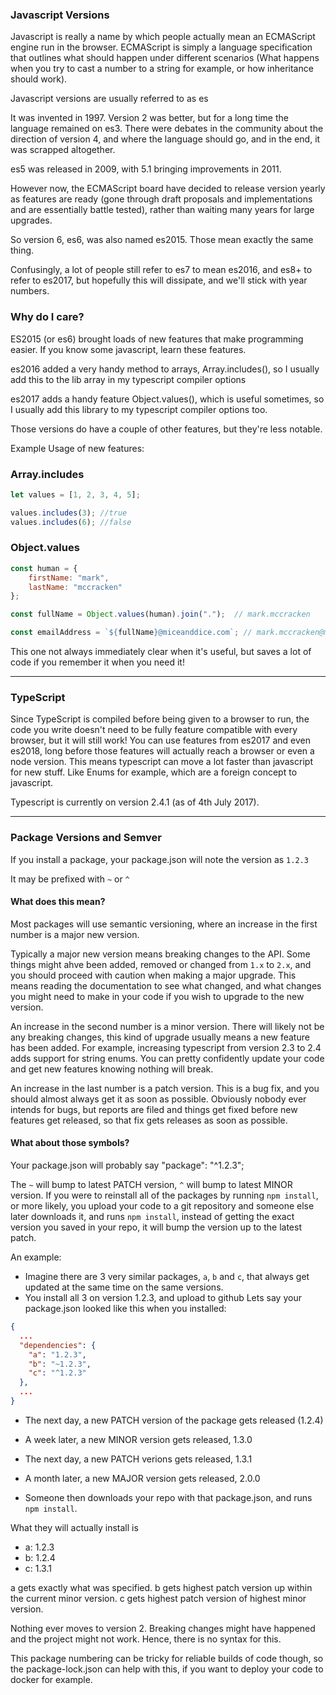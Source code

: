 ### Javascript Versions

Javascript is really a name by which people actually mean an ECMAScript engine run in the browser.
ECMAScript is simply a language specification that outlines what should happen under different scenarios
(What happens when you try to cast a number to a string for example, or how inheritance should work).

Javascript versions are usually referred to as es<number> 

It was invented in 1997. Version 2 was better, but for a long time the language remained on es3.
There were debates in the community about the direction of version 4, and where the language should go, and in the end, it was scrapped altogether.
 
es5 was released in 2009, with 5.1 bringing improvements in 2011.

However now, the ECMAScript board have decided to release version yearly as features are ready (gone through draft proposals and implementations and are essentially battle tested), rather than waiting many years for large upgrades.

So version 6, es6, was also named es2015. Those mean exactly the same thing.

Confusingly, a lot of people still refer to es7 to mean es2016, and es8+ to refer to es2017, but hopefully this will dissipate, and we'll stick with year numbers.


### Why do I care?

ES2015 (or es6) brought loads of new features that make programming easier. If you know some javascript, learn these features.

es2016 added a very handy method to arrays, Array.includes(<item to search for>), so I usually add this to the lib array in my typescript compiler options

es2017 adds a handy feature Object.values(<object to get all values from keys>), which is useful sometimes, so I usually add this library to my typescript compiler options too.

Those versions do have a couple of other features, but they're less notable.

Example Usage of new features:

### Array.includes
```javascript
let values = [1, 2, 3, 4, 5];

values.includes(3); //true
values.includes(6); //false
```

### Object.values

```javascript
const human = {
    firstName: "mark",
    lastName: "mccracken"
};

const fullName = Object.values(human).join(".");  // mark.mccracken

const emailAddress = `${fullName}@miceanddice.com`; // mark.mccracken@miceanddice.com
```
This one not always immediately clear when it's useful, but saves a lot of code if you remember it when you need it!

<hr>

### TypeScript

Since TypeScript is compiled before being given to a browser to run, the code you write doesn't need to be fully feature compatible with every browser, but it will still work! You can use features from es2017 and even es2018, long before those features will actually reach a browser or even a node version. This means typescript can move a lot faster than javascript for new stuff. Like Enums for example, which are a foreign concept to javascript.

Typescript is currently on version 2.4.1 (as of 4th July 2017).

<hr>

### Package Versions and Semver

If you install a package, your package.json will note the version as `1.2.3`

It may be prefixed with `~` or `^`

#### What does this mean?

Most packages will use semantic versioning, where an increase in the first number is a major new version.

Typically a major new version means breaking changes to the API.
Some things might ahve been added, removed or changed from `1.x` to `2.x`, and you should proceed with caution when making a major upgrade.
This means reading the documentation to see what changed, and what changes you might need to make in your code if you wish to upgrade to the new version.
 
An increase in the second number is a minor version.
There will likely not be any breaking changes, this kind of  upgrade usually means a new feature has been added.
For example, increasing typescript from version 2.3 to 2.4 adds support for string enums. You can pretty confidently update your code and get new features knowing nothing will break.

An increase in the last number is a patch version. This is a bug fix, and you should almost always get it as soon as possible. Obviously nobody ever intends for bugs, but reports are filed and things get fixed before new features get released, so that fix gets releases as soon as possible.

#### What about those symbols?

Your package.json will probably say "package": "^1.2.3";

The `~` will bump to latest PATCH version, `^` will bump to latest MINOR version.
If you were to reinstall all of the packages
by running `npm install`, or more likely,
you upload your code to a git repository and someone else later downloads it,
and runs `npm install`, instead of getting the exact version you saved in your repo,
it will bump the version up to the latest patch.

An example:
- Imagine there are 3 very similar packages, `a`, `b` and `c`, that always get updated at the same time on the same versions.
- You install all 3 on version 1.2.3, and upload to github
Lets say your package.json looked like this when you installed: 
```json
{
  ...
  "dependencies": {
    "a": "1.2.3",
    "b": "~1.2.3",
    "c": "^1.2.3"
  },
  ...
}
```
- The next day, a new PATCH version of the package gets released (1.2.4)
- A week later, a new MINOR version gets released, 1.3.0
- The next day, a new PATCH verions gets released, 1.3.1
- A month later, a new MAJOR version gets released, 2.0.0

- Someone then downloads your repo with that package.json, and runs `npm install`.

What they will actually install is
- a: 1.2.3
- b: 1.2.4
- c: 1.3.1


a gets exactly what was specified.
b gets highest patch version up within the current minor version.
c gets highest patch version of highest minor version.

Nothing ever moves to version 2. Breaking changes might have happened and the project might not work. Hence, there is no syntax for this.

This package numbering can be tricky for reliable builds of code though, so the package-lock.json can help with this, if you want to deploy your code to docker for example.